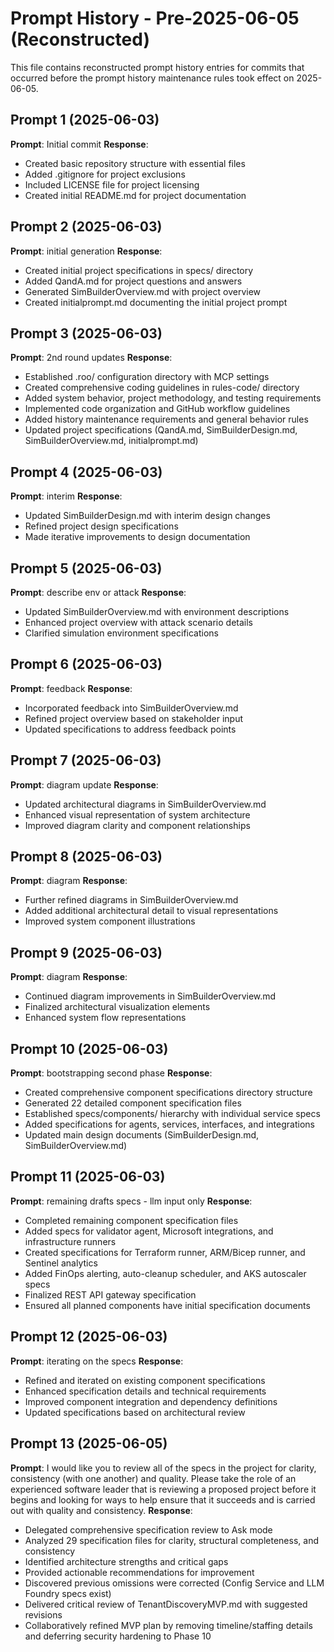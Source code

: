 # Prompt History - Pre-2025-06-05 (Reconstructed)

This file contains reconstructed prompt history entries for commits that occurred before the prompt history maintenance rules took effect on 2025-06-05.

## Prompt 1 (2025-06-03)
**Prompt**: Initial commit
**Response**:
- Created basic repository structure with essential files
- Added .gitignore for project exclusions
- Included LICENSE file for project licensing
- Created initial README.md for project documentation

## Prompt 2 (2025-06-03)
**Prompt**: initial generation
**Response**:
- Created initial project specifications in specs/ directory
- Added QandA.md for project questions and answers
- Generated SimBuilderOverview.md with project overview
- Created initialprompt.md documenting the initial project prompt

## Prompt 3 (2025-06-03)
**Prompt**: 2nd round updates
**Response**:
- Established .roo/ configuration directory with MCP settings
- Created comprehensive coding guidelines in rules-code/ directory
- Added system behavior, project methodology, and testing requirements
- Implemented code organization and GitHub workflow guidelines
- Added history maintenance requirements and general behavior rules
- Updated project specifications (QandA.md, SimBuilderDesign.md, SimBuilderOverview.md, initialprompt.md)

## Prompt 4 (2025-06-03)
**Prompt**: interim
**Response**:
- Updated SimBuilderDesign.md with interim design changes
- Refined project design specifications
- Made iterative improvements to design documentation

## Prompt 5 (2025-06-03)
**Prompt**: describe env or attack
**Response**:
- Updated SimBuilderOverview.md with environment descriptions
- Enhanced project overview with attack scenario details
- Clarified simulation environment specifications

## Prompt 6 (2025-06-03)
**Prompt**: feedback
**Response**:
- Incorporated feedback into SimBuilderOverview.md
- Refined project overview based on stakeholder input
- Updated specifications to address feedback points

## Prompt 7 (2025-06-03)
**Prompt**: diagram update
**Response**:
- Updated architectural diagrams in SimBuilderOverview.md
- Enhanced visual representation of system architecture
- Improved diagram clarity and component relationships

## Prompt 8 (2025-06-03)
**Prompt**: diagram
**Response**:
- Further refined diagrams in SimBuilderOverview.md
- Added additional architectural detail to visual representations
- Improved system component illustrations

## Prompt 9 (2025-06-03)
**Prompt**: diagram
**Response**:
- Continued diagram improvements in SimBuilderOverview.md
- Finalized architectural visualization elements
- Enhanced system flow representations

## Prompt 10 (2025-06-03)
**Prompt**: bootstrapping second phase
**Response**:
- Created comprehensive component specifications directory structure
- Generated 22 detailed component specification files
- Established specs/components/ hierarchy with individual service specs
- Added specifications for agents, services, interfaces, and integrations
- Updated main design documents (SimBuilderDesign.md, SimBuilderOverview.md)

## Prompt 11 (2025-06-03)
**Prompt**: remaining drafts specs - llm input only
**Response**:
- Completed remaining component specification files
- Added specs for validator agent, Microsoft integrations, and infrastructure runners
- Created specifications for Terraform runner, ARM/Bicep runner, and Sentinel analytics
- Added FinOps alerting, auto-cleanup scheduler, and AKS autoscaler specs
- Finalized REST API gateway specification
- Ensured all planned components have initial specification documents

## Prompt 12 (2025-06-03)
**Prompt**: iterating on the specs
**Response**:
- Refined and iterated on existing component specifications
- Enhanced specification details and technical requirements
- Improved component integration and dependency definitions
- Updated specifications based on architectural review

## Prompt 13 (2025-06-05)
**Prompt**: I would like you to review all of the specs in the project for clarity, consistency (with one another) and quality. Please take the role of an experienced software leader that is reviewing a proposed project before it begins and looking for ways to help ensure that it succeeds and is carried out with quality and consistency.
**Response**:
- Delegated comprehensive specification review to Ask mode
- Analyzed 29 specification files for clarity, structural completeness, and consistency
- Identified architecture strengths and critical gaps
- Provided actionable recommendations for improvement
- Discovered previous omissions were corrected (Config Service and LLM Foundry specs exist)
- Delivered critical review of TenantDiscoveryMVP.md with suggested revisions
- Collaboratively refined MVP plan by removing timeline/staffing details and deferring security hardening to Phase 10